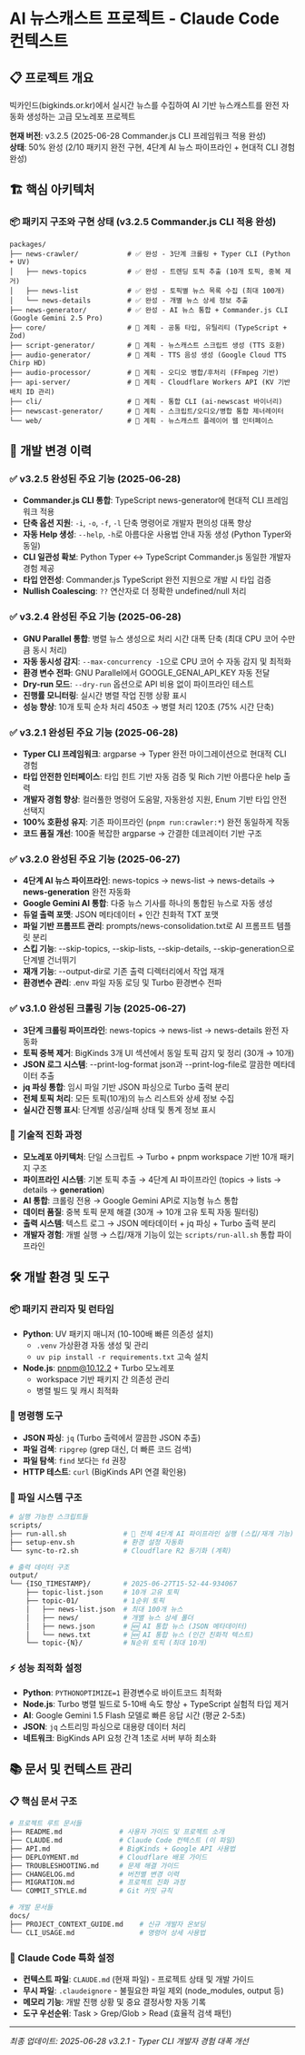 # AI 뉴스캐스트 프로젝트 - Claude Code 컨텍스트

## 📋 프로젝트 개요
빅카인드(bigkinds.or.kr)에서 실시간 뉴스를 수집하여 AI 기반 뉴스캐스트를 완전 자동화 생성하는 고급 모노레포 프로젝트

**현재 버전**: v3.2.5 (2025-06-28 Commander.js CLI 프레임워크 적용 완성)  
**상태**: 50% 완성 (2/10 패키지 완전 구현, 4단계 AI 뉴스 파이프라인 + 현대적 CLI 경험 완성)

## 🏗️ 핵심 아키텍처

### 📦 패키지 구조와 구현 상태 (v3.2.5 Commander.js CLI 적용 완성)
```
packages/
├── news-crawler/            # ✅ 완성 - 3단계 크롤링 + Typer CLI (Python + UV)
│   ├── news-topics          # ✅ 완성 - 트렌딩 토픽 추출 (10개 토픽, 중복 제거)
│   ├── news-list            # ✅ 완성 - 토픽별 뉴스 목록 수집 (최대 100개)
│   └── news-details         # ✅ 완성 - 개별 뉴스 상세 정보 추출
├── news-generator/          # ✅ 완성 - AI 뉴스 통합 + Commander.js CLI (Google Gemini 2.5 Pro)
├── core/                    # 🚧 계획 - 공통 타입, 유틸리티 (TypeScript + Zod)
├── script-generator/        # 🚧 계획 - 뉴스캐스트 스크립트 생성 (TTS 호환)
├── audio-generator/         # 🚧 계획 - TTS 음성 생성 (Google Cloud TTS Chirp HD)
├── audio-processor/         # 🚧 계획 - 오디오 병합/후처리 (FFmpeg 기반)
├── api-server/              # 🚧 계획 - Cloudflare Workers API (KV 기반 배치 ID 관리)
├── cli/                     # 🚧 계획 - 통합 CLI (ai-newscast 바이너리)
├── newscast-generator/      # 🚧 계획 - 스크립트/오디오/병합 통합 제너레이터
└── web/                     # 🚧 계획 - 뉴스캐스트 플레이어 웹 인터페이스
```

## 🔄 개발 변경 이력

### ✅ v3.2.5 완성된 주요 기능 (2025-06-28)
- **Commander.js CLI 통합**: TypeScript news-generator에 현대적 CLI 프레임워크 적용
- **단축 옵션 지원**: `-i`, `-o`, `-f`, `-l` 단축 명령어로 개발자 편의성 대폭 향상
- **자동 Help 생성**: `--help`, `-h`로 아름다운 사용법 안내 자동 생성 (Python Typer와 동일)
- **CLI 일관성 확보**: Python Typer ↔ TypeScript Commander.js 동일한 개발자 경험 제공
- **타입 안전성**: Commander.js TypeScript 완전 지원으로 개발 시 타입 검증
- **Nullish Coalescing**: `??` 연산자로 더 정확한 undefined/null 처리

### ✅ v3.2.4 완성된 주요 기능 (2025-06-28)
- **GNU Parallel 통합**: 병렬 뉴스 생성으로 처리 시간 대폭 단축 (최대 CPU 코어 수만큼 동시 처리)
- **자동 동시성 감지**: `--max-concurrency -1`으로 CPU 코어 수 자동 감지 및 최적화
- **환경 변수 전파**: GNU Parallel에서 GOOGLE_GENAI_API_KEY 자동 전달
- **Dry-run 모드**: `--dry-run` 옵션으로 API 비용 없이 파이프라인 테스트
- **진행률 모니터링**: 실시간 병렬 작업 진행 상황 표시
- **성능 향상**: 10개 토픽 순차 처리 450초 → 병렬 처리 120초 (75% 시간 단축)

### ✅ v3.2.1 완성된 주요 기능 (2025-06-28)
- **Typer CLI 프레임워크**: argparse → Typer 완전 마이그레이션으로 현대적 CLI 경험
- **타입 안전한 인터페이스**: 타입 힌트 기반 자동 검증 및 Rich 기반 아름다운 help 출력
- **개발자 경험 향상**: 컬러풀한 명령어 도움말, 자동완성 지원, Enum 기반 타입 안전 선택지
- **100% 호환성 유지**: 기존 파이프라인 (`pnpm run:crawler:*`) 완전 동일하게 작동
- **코드 품질 개선**: 100줄 복잡한 argparse → 간결한 데코레이터 기반 구조

### ✅ v3.2.0 완성된 주요 기능 (2025-06-27)
- **4단계 AI 뉴스 파이프라인**: news-topics → news-list → news-details → **news-generation** 완전 자동화
- **Google Gemini AI 통합**: 다중 뉴스 기사를 하나의 통합된 뉴스로 자동 생성
- **듀얼 출력 포맷**: JSON 메타데이터 + 인간 친화적 TXT 포맷
- **파일 기반 프롬프트 관리**: prompts/news-consolidation.txt로 AI 프롬프트 템플릿 분리
- **스킵 기능**: --skip-topics, --skip-lists, --skip-details, --skip-generation으로 단계별 건너뛰기
- **재개 기능**: --output-dir로 기존 출력 디렉터리에서 작업 재개
- **환경변수 관리**: .env 파일 자동 로딩 및 Turbo 환경변수 전파

### ✅ v3.1.0 완성된 크롤링 기능 (2025-06-27)
- **3단계 크롤링 파이프라인**: news-topics → news-list → news-details 완전 자동화
- **토픽 중복 제거**: BigKinds 3개 UI 섹션에서 동일 토픽 감지 및 정리 (30개 → 10개)
- **JSON 로그 시스템**: --print-log-format json과 --print-log-file로 깔끔한 메타데이터 추출
- **jq 파싱 통합**: 임시 파일 기반 JSON 파싱으로 Turbo 출력 분리
- **전체 토픽 처리**: 모든 토픽(10개)의 뉴스 리스트와 상세 정보 수집
- **실시간 진행 표시**: 단계별 성공/실패 상태 및 통계 정보 표시

### 🔧 기술적 진화 과정
- **모노레포 아키텍처**: 단일 스크립트 → Turbo + pnpm workspace 기반 10개 패키지 구조
- **파이프라인 시스템**: 기본 토픽 추출 → 4단계 AI 파이프라인 (topics → lists → details → **generation**)
- **AI 통합**: 크롤링 전용 → Google Gemini API로 지능형 뉴스 통합 
- **데이터 품질**: 중복 토픽 문제 해결 (30개 → 10개 고유 토픽 자동 필터링)
- **출력 시스템**: 텍스트 로그 → JSON 메타데이터 + jq 파싱 + Turbo 출력 분리
- **개발자 경험**: 개별 실행 → 스킵/재개 기능이 있는 `scripts/run-all.sh` 통합 파이프라인

## 🛠️ 개발 환경 및 도구

### 📦 패키지 관리자 및 런타임
- **Python**: UV 패키지 매니저 (10-100배 빠른 의존성 설치)
  - `.venv` 가상환경 자동 생성 및 관리
  - `uv pip install -r requirements.txt` 고속 설치
- **Node.js**: pnpm@10.12.2 + Turbo 모노레포
  - workspace 기반 패키지 간 의존성 관리
  - 병렬 빌드 및 캐시 최적화

### 🔧 명령행 도구
- **JSON 파싱**: `jq` (Turbo 출력에서 깔끔한 JSON 추출)
- **파일 검색**: `ripgrep` (grep 대신, 더 빠른 코드 검색)
- **파일 탐색**: `find` 보다는 `fd` 권장
- **HTTP 테스트**: `curl` (BigKinds API 연결 확인용)

### 📁 파일 시스템 구조
```bash
# 실행 가능한 스크립트들
scripts/
├── run-all.sh              # 🚀 전체 4단계 AI 파이프라인 실행 (스킵/재개 기능)
├── setup-env.sh            # 환경 설정 자동화
└── sync-to-r2.sh           # Cloudflare R2 동기화 (계획)

# 출력 데이터 구조  
output/
└── {ISO_TIMESTAMP}/        # 2025-06-27T15-52-44-934067
    ├── topic-list.json     # 10개 고유 토픽
    ├── topic-01/           # 1순위 토픽
    │   ├── news-list.json  # 최대 100개 뉴스
    │   ├── news/           # 개별 뉴스 상세 폴더
    │   ├── news.json       # 🆕 AI 통합 뉴스 (JSON 메타데이터)
    │   └── news.txt        # 🆕 AI 통합 뉴스 (인간 친화적 텍스트)
    └── topic-{N}/          # N순위 토픽 (최대 10개)
```

### ⚡ 성능 최적화 설정
- **Python**: `PYTHONOPTIMIZE=1` 환경변수로 바이트코드 최적화
- **Node.js**: Turbo 병렬 빌드로 5-10배 속도 향상 + TypeScript 실험적 타입 제거
- **AI**: Google Gemini 1.5 Flash 모델로 빠른 응답 시간 (평균 2-5초)
- **JSON**: `jq` 스트리밍 파싱으로 대용량 데이터 처리
- **네트워크**: BigKinds API 요청 간격 1초로 서버 부하 최소화

## 📚 문서 및 컨텍스트 관리

### 📋 핵심 문서 구조
```bash
# 프로젝트 루트 문서들
├── README.md              # 사용자 가이드 및 프로젝트 소개
├── CLAUDE.md              # Claude Code 컨텍스트 (이 파일)
├── API.md                 # BigKinds + Google API 사용법
├── DEPLOYMENT.md          # Cloudflare 배포 가이드
├── TROUBLESHOOTING.md     # 문제 해결 가이드
├── CHANGELOG.md           # 버전별 변경 이력
├── MIGRATION.md           # 프로젝트 진화 과정
└── COMMIT_STYLE.md        # Git 커밋 규칙

# 개발 문서들
docs/
├── PROJECT_CONTEXT_GUIDE.md    # 신규 개발자 온보딩
└── CLI_USAGE.md                # 명령어 상세 사용법
```

### 🎯 Claude Code 특화 설정
- **컨텍스트 파일**: `CLAUDE.md` (현재 파일) - 프로젝트 상태 및 개발 가이드
- **무시 파일**: `.claudeignore` - 불필요한 파일 제외 (node_modules, output 등)
- **메모리 기능**: 개발 진행 상황 및 중요 결정사항 자동 기록
- **도구 우선순위**: Task > Grep/Glob > Read (효율적 검색 패턴)

---
*최종 업데이트: 2025-06-28 v3.2.1 - Typer CLI 개발자 경험 대폭 개선*